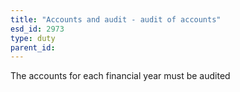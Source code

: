```yaml
---
title: "Accounts and audit - audit of accounts"
esd_id: 2973
type: duty
parent_id:  
---
```


The accounts for each financial year must be audited

